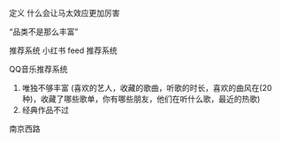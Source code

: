 定义
什么会让马太效应更加厉害

“品类不是那么丰富”


推荐系统
小红书 feed 推荐系统


QQ音乐推荐系统
1. 唯独不够丰富 (喜欢的艺人，收藏的歌曲，听歌的时长，喜欢的曲风在(20种)，收藏了哪些歌单，你有哪些朋友，他们在听什么歌，最近的热歌)
2. 经典作品不过


南京西路